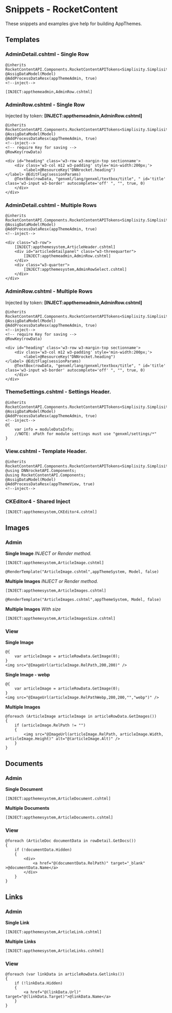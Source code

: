 ﻿# Snippets - RocketContent
These snippets and examples give help for building AppThemes.    

## Templates
### AdminDetail.cshtml - Single Row
```
@inherits RocketContentAPI.Components.RocketContentAPITokens<Simplisity.SimplisityRazor>
@AssigDataModel(Model)
@AddProcessDataResx(appThemeAdmin, true)
<!--inject-->

[INJECT:appthemeadmin,AdminRow.cshtml]

```
### AdminRow.cshtml - Single Row
Injected by token: **[INJECT:appthemeadmin,AdminRow.cshtml]**
```
@inherits RocketContentAPI.Components.RocketContentAPITokens<Simplisity.SimplisityRazor>
@AssigDataModel(Model)
@AddProcessDataResx(appThemeAdmin, true)
<!--inject-->
<!-- require Key for saving -->
@RowKey(rowData)

<div id="heading" class='w3-row w3-margin-top sectionname'>
    <div class='w3-col m12 w3-padding' style='min-width:200px;'>
        <label>@ResourceKey("DNNrocket.heading")</label> @EditFlag(sessionParams)
    @TextBox(rowData, "genxml/lang/genxml/textbox/title", " id='title' class='w3-input w3-border' autocomplete='off' ", "", true, 0)
    </div>
</div>
```

### AdminDetail.cshtml - Multiple Rows
```
@inherits RocketContentAPI.Components.RocketContentAPITokens<Simplisity.SimplisityRazor>
@AssigDataModel(Model)
@AddProcessDataResx(appThemeAdmin, true)
<!--inject-->

<div class="w3-row">
    [INJECT:appthemesystem,ArticleHeader.cshtml]
    <div id="articledetailpanel" class="w3-threequarter">
        [INJECT:appthemeadmin,AdminRow.cshtml]
    </div>
    <div class="w3-quarter">
        [INJECT:appthemesystem,AdminRowSelect.cshtml]
    </div>
</div>
```
### AdminRow.cshtml - Multiple Rows 
Injected by token: **[INJECT:appthemeadmin,AdminRow.cshtml]**
```
@inherits RocketContentAPI.Components.RocketContentAPITokens<Simplisity.SimplisityRazor>
@AssigDataModel(Model)
@AddProcessDataResx(appThemeAdmin, true)
<!--inject-->
<!-- require Key for saving -->
@RowKey(rowData)

<div id="heading" class='w3-row w3-margin-top sectionname'>
    <div class='w3-col m12 w3-padding' style='min-width:200px;'>
        <label>@ResourceKey("DNNrocket.heading")</label> @EditFlag(sessionParams)
    @TextBox(rowData, "genxml/lang/genxml/textbox/title", " id='title' class='w3-input w3-border' autocomplete='off' ", "", true, 0)
    </div>
</div>
```
### ThemeSettings.cshtml - Settings Header.
```
@inherits RocketContentAPI.Components.RocketContentAPITokens<Simplisity.SimplisityRazor>
@AssigDataModel(Model)
@AddProcessDataResx(appThemeAdmin, true)
<!--inject-->
@{
    var info = moduleDataInfo;
    //NOTE: xPath for module settings must use "genxml/settings/*"
}
```
### View.cshtml - Template Header.
```
@inherits RocketContentAPI.Components.RocketContentAPITokens<Simplisity.SimplisityRazor>
@using DNNrocketAPI.Components;
@using RocketContentAPI.Components;
@AssigDataModel(Model)
@AddProcessDataResx(appThemeView, true)
<!--inject-->

```
### CKEditor4 - Shared Inject
```
[INJECT:appthemesystem,CKEditor4.cshtml]
```
## Images
### Admin
**Single Image**  *INJECT or Render method.*
```
[INJECT:appthemesystem,ArticleImage.cshtml]
```
```
@RenderTemplate("ArticleImage.cshtml",appThemeSystem, Model, false)
```
**Multiple Images**  *INJECT or Render method.*
```
[INJECT:appthemesystem,ArticleImages.cshtml]
```
```
@RenderTemplate("ArticleImages.cshtml",appThemeSystem, Model, false)
```
**Multiple Images**  *With size*
```
[INJECT:appthemesystem,ArticleImagesSize.cshtml]
```

### View
**Single Image**
```
@{
    var articleImage = articleRowData.GetImage(0);
}
<img src="@ImageUrl(articleImage.RelPath,200,200)" />
```
**Single Image - webp**
```
@{
    var articleImage = articleRowData.GetImage(0);
}
<img src="@ImageUrl(articleImage.RelPathWebp,200,200,"","webp")" />
```
**Multiple Images**
```
@foreach (ArticleImage articleImage in articleRowData.GetImages())
{
    if (articleImage.RelPath != "")
    {
        <img src="@ImageUrl(articleImage.RelPath, articleImage.Width, articleImage.Height)" alt="@(articleImage.Alt)" />
    }
}

```

## Documents
### Admin
**Single Document**
```
[INJECT:appthemesystem,ArticleDocument.cshtml]
```
**Multiple Documents**
```
[INJECT:appthemesystem,ArticleDocuments.cshtml]
```
### View
```
@foreach (ArticleDoc documentData in rowDetail.GetDocs())
{
    if (!documentData.Hidden)
    {
        <div>
            <a href="@(documentData.RelPath)" target="_blank" >@documentData.Name</a>
        </div>
    }
}
```
## Links
### Admin
**Single Link**
```
[INJECT:appthemesystem,ArticleLink.cshtml]
```
**Multiple Links**
```
[INJECT:appthemesystem,ArticleLinks.cshtml]
```
### View
```
@foreach (var linkData in articleRowData.Getlinks())
{    
    if (!linkData.Hidden)
    {
        <a href="@(linkData.Url)" target="@(linkData.Target)">@linkData.Name</a>
    }
}
```

